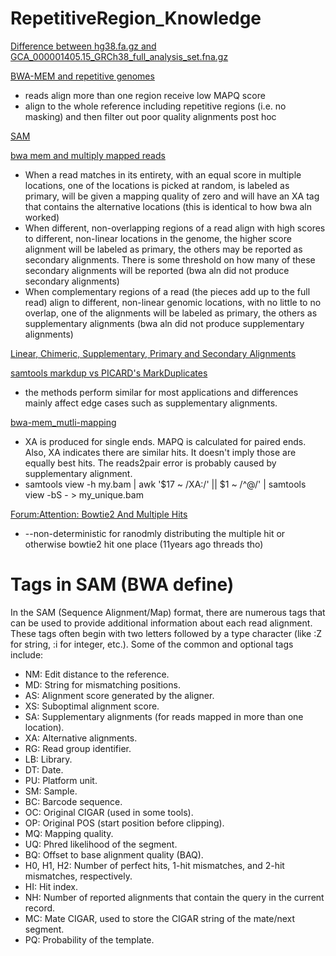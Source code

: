 # RepetitiveRegion_Knowledge
[Difference between hg38.fa.gz and GCA_000001405.15_GRCh38_full_analysis_set.fna.gz](https://groups.google.com/a/soe.ucsc.edu/g/genome/c/RI7uDc7oG80) 

[BWA-MEM and repetitive genomes](https://www.reddit.com/r/bioinformatics/comments/12seubs/bwamem_and_repetitive_genomes/) 
* reads align more than one region receive low MAPQ score
* align to the whole reference including repetitive regions (i.e. no masking) and then filter out poor quality alignments post hoc

[SAM](https://samtools.github.io/hts-specs/SAMv1.pdf)

[bwa mem and multiply mapped reads](https://www.biostars.org/p/304614/)
* When a read matches in its entirety, with an equal score in multiple locations, one of the locations is picked at random, is labeled as primary, will be given a mapping quality of zero and will have an XA tag that contains the alternative locations (this is identical to how bwa aln worked)
* When different, non-overlapping regions of a read align with high scores to different, non-linear locations in the genome, the higher score alignment will be labeled as primary, the others may be reported as secondary alignments. There is some threshold on how many of these secondary alignments will be reported (bwa aln did not produce secondary alignments)
* When complementary regions of a read (the pieces add up to the full read) align to different, non-linear genomic locations, with no little to no overlap, one of the alignments will be labeled as primary, the others as supplementary alignments (bwa aln did not produce supplementary alignments)

[Linear, Chimeric, Supplementary, Primary and Secondary Alignments](https://yulijia.net/en/bioinformatics/2015/12/21/Linear-Chimeric-Supplementary-Primary-and-Secondary-Alignments.html#fn:1)

[samtools markdup vs PICARD's MarkDuplicates](https://www.biostars.org/p/390305/)
* the methods perform similar for most applications and differences mainly affect edge cases such as supplementary alignments. 

[bwa-mem_mutli-mapping](https://gist.github.com/crazyhottommy/ed73c7e2daee8383dccb35f224f99714)
* XA is produced for single ends. MAPQ is calculated for paired ends. Also, XA indicates there are similar hits. It doesn't imply those are equally best hits. The reads2pair error is probably caused by supplementary alignment.
* samtools view -h my.bam | awk '$17 ~ /XA:/' || $1 ~ /^@/' | samtools view -bS - > my_unique.bam

[Forum:Attention: Bowtie2 And Multiple Hits](https://www.biostars.org/p/55237/)
* --non-deterministic for ranodmly distributing the multiple hit or otherwise bowtie2 hit one place (11years ago threads tho)

# Tags in SAM (BWA define)

In the SAM (Sequence Alignment/Map) format, there are numerous tags that can be used to provide additional information about each read alignment. These tags often begin with two letters followed by a type character (like :Z for string, :i for integer, etc.). Some of the common and optional tags include:

* NM: Edit distance to the reference.
* MD: String for mismatching positions.
* AS: Alignment score generated by the aligner.
* XS: Suboptimal alignment score.
* SA: Supplementary alignments (for reads mapped in more than one location).
* XA: Alternative alignments.
* RG: Read group identifier.
* LB: Library.
* DT: Date.
* PU: Platform unit.
* SM: Sample.
* BC: Barcode sequence.
* OC: Original CIGAR (used in some tools).
* OP: Original POS (start position before clipping).
* MQ: Mapping quality.
* UQ: Phred likelihood of the segment.
* BQ: Offset to base alignment quality (BAQ).
* H0, H1, H2: Number of perfect hits, 1-hit mismatches, and 2-hit mismatches, respectively.
* HI: Hit index.
* NH: Number of reported alignments that contain the query in the current record.
* MC: Mate CIGAR, used to store the CIGAR string of the mate/next segment.
* PQ: Probability of the template.
